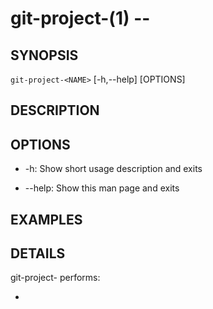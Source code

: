 git-project-<NAME>(1) -- <short description>
================================

## SYNOPSIS

`git-project-<NAME>` [-h,--help] [OPTIONS]

## DESCRIPTION

## OPTIONS

  * -h:
    Show short usage description and exits

  * --help:
    Show this man page and exits

## EXAMPLES

## DETAILS
git-project-<NAME> performs:

  * <ACTION>
